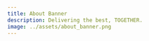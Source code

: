 ```yaml
---
title: About Banner
description: Delivering the best, TOGETHER.
image: ../assets/about_banner.png
---
```

